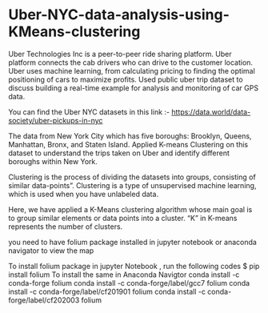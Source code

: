 # Uber-NYC-data-analysis-using-KMeans-clustering
Uber Technologies Inc is a peer-to-peer ride sharing platform. Uber platform connects the cab drivers who can drive to the customer location. Uber uses machine learning, from calculating pricing to finding the optimal positioning of cars to maximize profits. Used public uber trip dataset to discuss building a real-time example for analysis and monitoring of car GPS data.

You can find the Uber NYC datasets in this link :- https://data.world/data-society/uber-pickups-in-nyc

The data from New York City which has five boroughs: Brooklyn, Queens, Manhattan, Bronx, and Staten Island. Applied K-means Clustering on this dataset to understand the trips taken on Uber and identify different boroughs within New York.

Clustering is the process of dividing the datasets into groups, consisting of similar data-points”. Clustering is a type of unsupervised machine learning, which is used when you have unlabeled data.

Here, we have applied a K-Means clustering algorithm whose main goal is to group similar elements or data points into a cluster. “K” in K-means represents the number of clusters.

you need to have folium package installed in jupyter notebook or anaconda navigator to view the map 


To install folium package in jupyter Notebook , run the following codes
  $ pip install folium
To install the same in Anaconda Navigtor 
  conda install -c conda-forge folium
  conda install -c conda-forge/label/gcc7 folium
  conda install -c conda-forge/label/cf201901 folium
  conda install -c conda-forge/label/cf202003 folium
  


